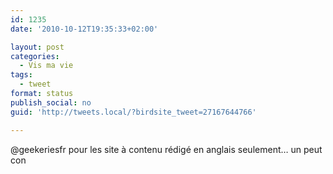 ```yaml
---
id: 1235
date: '2010-10-12T19:35:33+02:00'

layout: post
categories:
  - Vis ma vie
tags:
  - tweet
format: status
publish_social: no
guid: 'http://tweets.local/?birdsite_tweet=27167644766'

---
```


@geekeriesfr pour les site à contenu rédigé en anglais seulement… un peut con